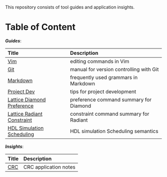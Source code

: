 This repository consists of tool guides and application insights.


# Table of Content

***Guides***:

|Title                                                                  |Description                                |
|:---                                                                   |:---                                       |
|[Vim](./guide/vim_editing.md)                                         |editing commands in Vim                    |
|[Git](./guide/git.md)                                                 |manual for version controlling with Git    |
|[Markdown](./guide/markdown.md)                                       |frequently used grammars in Markdown       |
|[Project Dev](./guide/pj_dev.md)                                      |tips for project development               |
|[Lattice Diamond Preference](./guide/lattice_diamond_preference.md)   |preference command summary for Diamond     |
|[Lattice Radiant Constraint](./guide/lattice_radiant_constraint.md)   |constraint command summary for Radiant     |
|[HDL Simulation Scheduling](./guide/hdl_sim_scheduling.md)            |HDL simulation Scheduling semantics        |

***Insights***:

|Title                      |Description            |
|:---                       |:---                   |
|[CRC](./insight/crc.md)    |CRC application notes  |


